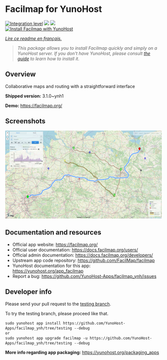 <!--
N.B.: This README was automatically generated by https://github.com/YunoHost/apps/tree/master/tools/README-generator
It shall NOT be edited by hand.
-->

# Facilmap for YunoHost

[![Integration level](https://dash.yunohost.org/integration/facilmap.svg)](https://dash.yunohost.org/appci/app/facilmap) ![](https://ci-apps.yunohost.org/ci/badges/facilmap.status.svg) ![](https://ci-apps.yunohost.org/ci/badges/facilmap.maintain.svg)  
[![Install Facilmap with YunoHost](https://install-app.yunohost.org/install-with-yunohost.svg)](https://install-app.yunohost.org/?app=facilmap)

*[Lire ce readme en français.](./README_fr.md)*

> *This package allows you to install Facilmap quickly and simply on a YunoHost server.
If you don't have YunoHost, please consult [the guide](https://yunohost.org/#/install) to learn how to install it.*

## Overview

Collaborative maps and routing with a straightforward interface

**Shipped version:** 3.1.0~ynh1

**Demo:** https://facilmap.org/

## Screenshots

![](./doc/screenshots/68747470733a2f2f77696b692e6f70656e7374726565746d61702e6f72672f772f696d616765732f372f37612f466163696c4d61702e706e67.png)

## Documentation and resources

* Official app website: https://facilmap.org/
* Official user documentation: https://docs.facilmap.org/users/
* Official admin documentation: https://docs.facilmap.org/developers/
* Upstream app code repository: https://github.com/FacilMap/facilmap
* YunoHost documentation for this app: https://yunohost.org/app_facilmap
* Report a bug: https://github.com/YunoHost-Apps/facilmap_ynh/issues

## Developer info

Please send your pull request to the [testing branch](https://github.com/YunoHost-Apps/facilmap_ynh/tree/testing).

To try the testing branch, please proceed like that.
```
sudo yunohost app install https://github.com/YunoHost-Apps/facilmap_ynh/tree/testing --debug
or
sudo yunohost app upgrade facilmap -u https://github.com/YunoHost-Apps/facilmap_ynh/tree/testing --debug
```

**More info regarding app packaging:** https://yunohost.org/packaging_apps
